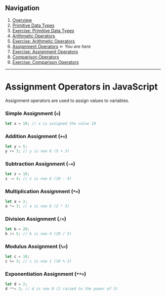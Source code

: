 ## Navigation

1. [Overview](readme.md)
2. [Primitive Data Types](./01-js-primitive-data-types.md)
3. [Exercise: Primitive Data Types](./02-exercise-primitive-data-types.md)
4. [Arithmetic Operators](./03-js-arithmetic-operators.md)
5. [Exercise: Arithmetic Operators](./04-exercise-arithmetic-operators.md)
6. [Assignment Operators](./05-js-assignment-operators.md) ← _You are here_
7. [Exercise: Assignment Operators](./06-exercise-assignment-operators.md)
8. [Comparison Operators](./07-js-comparison-operators.md)
9. [Exercise: Comparison Operators](./08-exercise-comparison-operators.md)

---

# Assignment Operators in JavaScript

Assignment operators are used to assign values to variables.

### Simple Assignment (`=`)

```javascript
let x = 10; // x is assigned the value 10
```

### Addition Assignment (`+=`)

```javascript
let y = 5;
y += 3; // y is now 8 (5 + 3)
```

### Subtraction Assignment (`-=`)

```javascript
let z = 10;
z -= 4; // z is now 6 (10 - 4)
```

### Multiplication Assignment (`*=`)

```javascript
let a = 2;
a *= 3; // a is now 6 (2 * 3)
```

### Division Assignment (`/=`)

```javascript
let b = 20;
b /= 5; // b is now 4 (20 / 5)
```

### Modulus Assignment (`%=`)

```javascript
let c = 10;
c %= 3; // c is now 1 (10 % 3)
```

### Exponentiation Assignment (`**=`)

```javascript
let d = 2;
d **= 3; // d is now 8 (2 raised to the power of 3)
```
